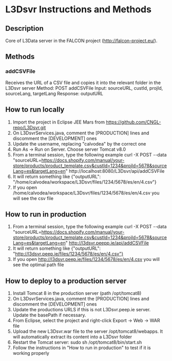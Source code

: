 # L3Dsvr Instructions and Methods

## Description
Core of L3Data server in the FALCON project (http://falcon-project.eu/). 

## Methods

### addCSVFile
Receives the URL of a CSV file and copies it into the relevant folder in the L3Dsvr server
Method: POST addCSVFile
Input: sourceURL, custId, projId, sourceLang, targetLang
Response: outputURL


## How to run locally
1. Import the project in Eclipse JEE Mars from https://github.com/CNGL-repo/L3Dsvr.git
2. On L3DsvrServices.java, comment the [PRODUCTION] lines and discomment the [DEVELOPMENT] ones
3. Update the username, replacing "calvodea" by the correct one
4. Run As -> Run on Server. Choose server Tomcat v8.0
5. From a terminal session, type the following example
   curl -X POST --data "sourceURL=https://docs.shopify.com/manual/your-store/products/product_template.csv&custId=1234&projId=5678&sourceLang=es&targetLang=en" http://localhost:8080/L3Dsvr/api/addCSVFile
6. It will return something like {"outputURL": "/home/calvodea/workspace/L3Dsvr/files/1234/5678/es/en/4.csv"}
7. If you open /home/calvodea/workspace/L3Dsvr/files/1234/5678/es/en/4.csv you will see the csv file

## How to run in production
1. From a terminal session, type the following example
   curl -X POST --data "sourceURL=https://docs.shopify.com/manual/your-store/products/product_template.csv&custId=1234&projId=5678&sourceLang=es&targetLang=en" http://l3dsvr.peepp.ie/api/addCSVFile
2. It will return something like {"outputURL": "http://l3dsvr.peep.ie/files/1234/5678/es/en/4.csv"}
3. If you open http://l3dsvr.peep.ie/files/1234/5678/es/en/4.csv you will see the optimal path file

## How to deploy to a production server
1. Install Tomcat 8 in the production server (path /opt/tomcat8)
2. On L3DsvrServices.java, comment the [PRODUCTION] lines and discomment the [DEVELOPMENT] ones
3. Update the productions URLS if this is not L3Dsvr.peep.ie server. Update the basePath if necessary.
4. From Eclipse, select the project and right-click Export -> Web -> WAR file
5. Upload the new L3Dsvr.war file to the server /opt/tomcat8/webapps. It will automatically extract its content into a L3Dsvr folder
6. Restart the Tomcat server: sudo sh /opt/tomcat8/bin/start.sh
7. Follow the instructions in "How to run in production" to test if it is working properly